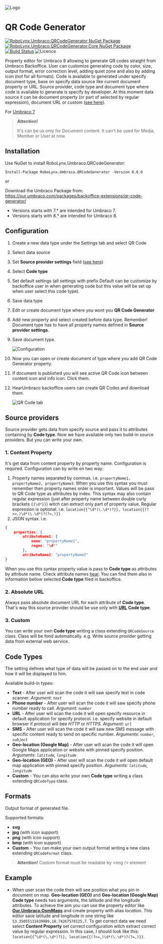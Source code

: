 ﻿![Logo](https://github.com/sebafelis/RoboLynx.Umbraco.CodeGenerator/raw/main-u8/assets/RoboLynx.Umbraco.QRCodeGenerator_128.png)
# QR Code Generator

[![RoboLynx.Umbraco.QRCodeGenerator NuGet Package](https://img.shields.io/nuget/v/RoboLynx.Umbraco.QRCodeGenerator)](https://www.nuget.org/packages/RoboLynx.Umbraco.QRCodeGenerator/)
[![RoboLynx.Umbraco.QRCodeGenerator.Core NuGet Package](https://img.shields.io/nuget/v/RoboLynx.Umbraco.QRCodeGenerator.Core)](https://www.nuget.org/packages/RoboLynx.Umbraco.QRCodeGenerator.Core/)
[![Build Status](https://dev.azure.com/robolynx/RoboLynx.Umbraco.QRCodeGenerator/_apis/build/status/sebafelis.RoboLynx.Umbraco.QRCodeGenerator?branchName=main-u8)](https://dev.azure.com/robolynx/RoboLynx.Umbraco.QRCodeGenerator/_build/latest?definitionId=7&branchName=main-u8)
![Licence](https://img.shields.io/github/license/sebafelis/RoboLynx.Umbraco.QRCodeGenerator)

Property editor for Umbraco 8 allowing to generate QR codes straight from Umbraco Backoffice. 
User can customize generating code by color, size, output format, error correction level, adding quiet zone and also by adding icon (not for all formats). Code is available to generated under specify document type, base on specify data source like current document property or URL. Source provider, code type and document type where code is available to generate is specify by developer. At this moment data source it can be document property (or part of selected by regular expression), document URL or custom ([see here](#source-providers)).


For [Umbraco 7](https://github.com/sebafelis/RoboLynx.Umbraco.QRCodeGenerator/tree/main-u7)
 

> **Attention!**
> 
> It's can be us only for Document content. It can't be used for Media, Member or User at now.


## Installation

Use NuGet to install RoboLynx.Umbraco.QRCodeGenerator:

```Install-Package RoboLynx.Umbraco.QRCodeGenerator -Version 8.0.0```

or

Download the Umbraco Package from: https://our.umbraco.com/packages/backoffice-extensions/qr-code-generator/

* Versions starts with 7.* are intended for Umbraco 7.
* Versions starts with 8.* are intended for Umbraco 8.
 
## Configuration

1. Create a new data type under the Settings tab and select QR Code
1. Select data source
1. Set **Source provider settings** field ([see here](#source-providers))

1. Select **Code type**
1. Set default settings (all settings with prefix Default can be customize by backoffice user in when generating code but this value will be set up when user select this code type).
1. Save data type
1. Edit or create document type where you wont you **QR Code Generator**
1. Add new property and select created before data type. Remember! Document type has to have all property names defined in **Source provider settings**. 
1. Save document type. 

   ![Configuration](https://github.com/sebafelis/RoboLynx.Umbraco.QRCodeGenerator/raw/main-u8/assets/screenshots/screen3.png)

1. Now you can open or create document of type where you add QR Code Generator property.
1. If document is published you will see active QR Code icon between content icon and info icon. Click them.
1. HearUmbraco backoffice users can create QR Codes and download them.
   
    ![QR Code tab](https://github.com/sebafelis/RoboLynx.Umbraco.QRCodeGenerator/raw/main-u8/assets/screenshots/screen4.png)

## Source providers

Source provider gets data from specify source and pass it to attributes containing by **Code type**. Now we have available only two build-in source providers. But you can write your own.

### 1. Content Property

It's get data from content property by property name. Configuration is required. 
Configuration can by write on two way:
1. Property names separated by commas. i.e. `propertyName1, propertyName2, propertyName3`.
When you use this syntax you must remember then property names order is important. Values will be pass to QR Code type as attributes by index.
This syntax may also contain regular expression (just after property name between double curly brackets `{{\d*}}`) witch can extract only part of property value. Regular expression is optional. i.e.
`location{{^\d*(\.\d*)?}}, location{{(?<=,)\d*(\.\d*)?(?=,)}}`
1. JSON syntax. i.e. 
```json
{ 
    properties: {
        atributeName1: {
            name: "propertyName1",
            regex: "\d*"
        },
        atributeName2: "propertyName2"
}
```
When you use this syntax property value is pass to **Code type** as attributes by attribute name. Check attribute names [hear](#code-types). You can find them also in information bellow selected **Code type** filed in backoffice.

### 2. Absolute URL

Always pass absolute document URL for each attribute of **Code type**. That's way this source provider should be use only with [**URL**](#code-types) **Code type**.

### 3. Custom

You can write your own **Code type** writing a class extending `QRCodeSource` class. Class will be fond automatically. e.g. Write source provider getting data from external web service.

## Code Types

The setting defines what type of data will be passed on to the end user and how it will be displayed to him. 

Available build-in types:

* **Text** - After user will scan the code it will saw specify text in code scanner. *Argument: `text`*
* **Phone number** - After user will scan the code it will saw specify phone number ready to call. *Argument: `number`*
* **URL** - After user will scan the code it will open specify resource in default application for specify protocol. i.e. specify website in default browser if protocol will bee _HTTP_ or _HTTPS_. *Argument: `url`*
* **SMS** - After user will scan the code it will saw new SMS message with specific content ready to send on specific number. *Arguments: `number`, `subject`*
* **Geo-location (Google Map)** - After user will scan the code it will open Google Maps application or website with pinned specify position. *Arguments: `latitude`, `longitude`*
* **Geo-location (GEO)** - After user will scan the code it will open default map application with pinned specify position. *Arguments: `latitude`, `longitude`*
* **Custom** - You can also write your own **Code type** writing a class extending `QRCodeType` class.

## Formats

Output format of generated file.

Supported formats:
* **svg**
* **jpg** (with icon support)
* **png** (with icon support)
* **bmp** (with icon support)
* **Custom** - You can make your own output format writing a new class extending `QRCodeFormat` class. 

> **Attention!**
> Custom format must be readable by \<img \/> element

## Example

* When user scan the code then will see position what you pin in document on map. **Geo-location (GEO)** and **Geo-location (Google Map)** **Code type** needs two arguments, the latitude and the longitude attributes. To achieve the aim you can use the property editor like [**Our.Umbraco.OsmMaps**](https://our.umbraco.com/packages/backoffice-extensions/openstreetmap-property-editor/) and create property with alias _location_. This editor save latitude and longitude in one string like `53.35055131839989,18.74267578125,7`. To get correct data we need select **Content Property** set correct configuration witch extract correct value by regular expression. In this case, I should look like this:
`location{{^\d*(\.\d*)?}}, location{{(?<=,)\d*(\.\d*)?(?=,)}}`. 
